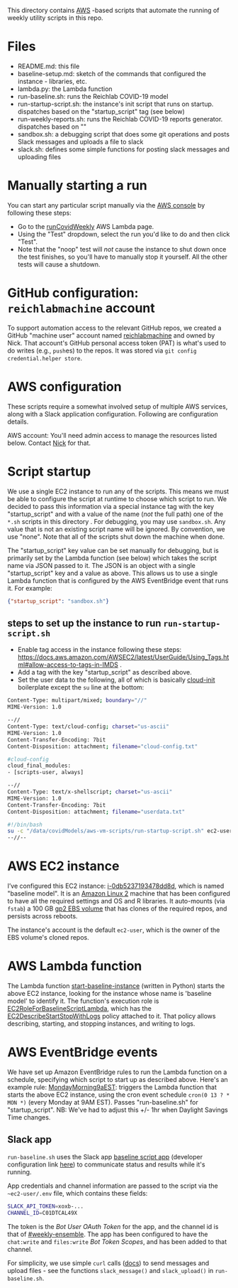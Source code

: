 This directory contains [AWS](https://aws.amazon.com/) -based scripts that automate the running of weekly utility scripts in this repo.


# Files
- README.md: this file
- baseline-setup.md: sketch of the commands that configured the instance - libraries, etc.
- lambda.py: the Lambda function
- run-baseline.sh: runs the Reichlab COVID-19 model
- run-startup-script.sh: the instance's init script that runs on startup. dispatches based on the "startup_script" tag (see below)
- run-weekly-reports.sh: runs the Reichlab COVID-19 reports generator. dispatches based on ""
- sandbox.sh: a debugging script that does some git operations and posts Slack messages and uploads a file to slack
- slack.sh: defines some simple functions for posting slack messages and uploading files


# Manually starting a run
You can start any particular script manually via the [AWS console](https://console.aws.amazon.com/console/home) by following these steps:
- Go to the [runCovidWeekly](https://console.aws.amazon.com/lambda/home?region=us-east-1#/functions/runCovidWeekly?tab=code) AWS Lambda page.
- Using the "Test" dropdown, select the run you'd like to do and then click "Test".
- Note that the "noop" test will *not* cause the instance to shut down once the test finishes, so you'll have to manually stop it yourself. All the other tests will cause a shutdown.


# GitHub configuration: `reichlabmachine` account
To support automation access to the relevant GitHub repos, we created a GitHub "machine user" account named [reichlabmachine](https://github.com/reichlabmachine/) and owned by Nick. That account's GitHub personal access token (PAT) is what's used to do writes (e.g., `push`es) to the repos. It was stored via `git config credential.helper store`.


# AWS configuration
These scripts require a somewhat involved setup of multiple AWS services, along with a Slack application configuration. Following are configuration details.

AWS account: You'll need admin access to manage the resources listed below. Contact [Nick](https://reichlab.io/) for that.


# Script startup
We use a single EC2 instance to run any of the scripts. This means we must be able to configure the script at runtime to choose which script to run. We decided to pass this information via a special instance tag with the key "startup_script" and with a value of the name (*not* the full path) one of the `*.sh` scripts in this directory . For debugging, you may use `sandbox.sh`. Any value that is not an existing script name will be ignored. By convention, we use "none". Note that all of the scripts shut down the machine when done.

The "startup_script" key value can be set manually for debugging, but is primarily set by the Lambda function (see below) which takes the script name via JSON passed to it. The JSON is an object with a single "startup_script" key and a value as above. This allows us to use a single Lambda function that is configured by the AWS EventBridge event that runs it. For example:
```json
{"startup_script": "sandbox.sh"}
```


## steps to set up the instance to run `run-startup-script.sh`
- Enable tag access in the instance following these steps: https://docs.aws.amazon.com/AWSEC2/latest/UserGuide/Using_Tags.html#allow-access-to-tags-in-IMDS .
- Add a tag with the key "startup_script" as described above.
- Set the user data to the following, all of which is basically [cloud-init](https://cloudinit.readthedocs.io/en/latest/topics/datasources/ec2.html) boilerplate except the `su` line at the bottom:
```bash
Content-Type: multipart/mixed; boundary="//"
MIME-Version: 1.0

--//
Content-Type: text/cloud-config; charset="us-ascii"
MIME-Version: 1.0
Content-Transfer-Encoding: 7bit
Content-Disposition: attachment; filename="cloud-config.txt"

#cloud-config
cloud_final_modules:
- [scripts-user, always]

--//
Content-Type: text/x-shellscript; charset="us-ascii"
MIME-Version: 1.0
Content-Transfer-Encoding: 7bit
Content-Disposition: attachment; filename="userdata.txt"

#!/bin/bash
su -c "/data/covidModels/aws-vm-scripts/run-startup-script.sh" ec2-user >> /tmp/user-data-out.txt 2>&1
--//--
```

# AWS EC2 instance
I’ve configured this EC2 instance: [i-0db5237193478dd8d](https://console.aws.amazon.com/ec2/v2/home?region=us-east-1#InstanceDetails:instanceId=i-0db5237193478dd8d), which is named "baseline model". It is an [Amazon Linux 2](https://aws.amazon.com/amazon-linux-2/) machine that has been configured to have all the required settings and OS and R libraries. It auto-mounts (via `fstab`) a 100 GB [gp2 EBS volume](https://docs.aws.amazon.com/AWSEC2/latest/UserGuide/ebs-volume-types.html) that has clones of the required repos, and persists across reboots.

The instance's account is the default `ec2-user`, which is the owner of the EBS volume's cloned repos.


# AWS Lambda function
The Lambda function [start-baseline-instance](https://console.aws.amazon.com/lambda/home?region=us-east-1#/functions/start-baseline-instance?tab=code) (written in Python) starts the above EC2 instance, looking for the instance whose name is 'baseline model' to identify it. The function's execution role is [EC2RoleForBaselineScriptLambda](https://console.aws.amazon.com/iam/home#/roles/EC2RoleForBaselineScriptLambda?section=permissions), which has the [EC2DescribeStartStopWithLogs](https://console.aws.amazon.com/iam/home#/policies/arn:aws:iam::312560106906:policy/EC2DescribeStartStopWithLogs$jsonEditor) policy attached to it. That policy allows describing, starting, and stopping instances, and writing to logs.


# AWS EventBridge events
We have set up Amazon EventBridge rules to run the Lambda function on a schedule, specifying which script to start up as described above. Here's an example rule: [MondayMorning9aEST](https://console.aws.amazon.com/events/home?region=us-east-1#/eventbus/default/rules/MondayMorning9aEST): triggers the Lambda function that starts the above EC2 instance, using the cron event schedule `cron(0 13 ? * MON *)` (every Monday at 9AM EST). Passes "run-baseline.sh" for "startup_script". NB: We've had to adjust this +/- 1hr when Daylight Savings Time changes.


## Slack app
`run-baseline.sh` uses the Slack app [baseline script app](https://reichlab.slack.com/apps/A031PAEB2TA-baseline-script-app?settings=1&tab=settings) (developer configuration link [here](https://api.slack.com/apps/A031PAEB2TA)) to communicate status and results while it's running.

App credentials and channel information are passed to the script via the `~ec2-user/.env` file, which contains these fields:

```bash
SLACK_API_TOKEN=xoxb-...
CHANNEL_ID=C01DTCAL49X
```

The token is the _Bot User OAuth Token_ for the app, and the channel id is that of [#weekly-ensemble](https://app.slack.com/client/T089JRGMA/C01DTCAL49X). The app has been configured to have the `chat:write` and `files:write` _Bot Token Scopes_, and has been added to that channel.

For simplicity, we use simple `curl` calls ([docs](https://api.slack.com/tutorials/tracks/posting-messages-with-curl)) to send messages and upload files - see the functions `slack_message()` and `slack_upload()` in `run-baseline.sh`.

